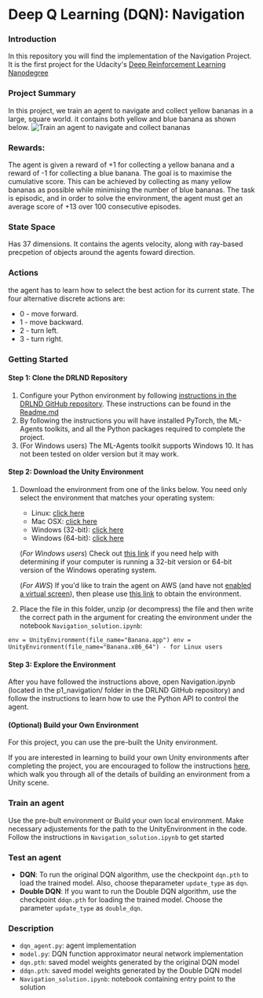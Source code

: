 # Deep Q Learning (DQN): Navigation

### Introduction

In this repository you will find the implementation of the Navigation Project. It is the first project for the Udacity's [Deep Reinforcement Learning Nanodegree](https://www.udacity.com/course/deep-reinforcement-learning-nanodegree--nd893)

### Project Summary 

In this project, we train an agent to navigate and collect yellow bananas in a large, square world. it contains both yellow and blue banana as shown below.
![Train an agent to navigate and collect bananas](images/banana.gif)


### Rewards:
The agent is given a reward of +1 for collecting a yellow banana and a reward of -1 for collecting a blue banana.  The goal is to maximise the cumulative score. This can be achieved by collecting as many yellow bananas as possible while minimising the number of blue bananas. The task is episodic, and in order to solve the environment, the agent must get an average score of +13 over 100 consecutive episodes.

### State Space 
Has 37 dimensions. It contains the agents velocity, along with ray-based precpetion of objects around the agents foward direction.

### Actions 
the agent has to learn how to select the best action for its current state. The four alternative discrete actions are:

- 0 - move forward.
- 1 - move backward.
- 2 - turn left.
- 3 - turn right.



### Getting Started

#### Step 1: Clone the DRLND Repository
1. Configure your Python environment by following [instructions in the DRLND GitHub repository](https://github.com/udacity/deep-reinforcement-learning#dependencies). These instructions can be found in the [Readme.md](https://github.com/Unity-Technologies/ml-agents/blob/master/docs/Readme.md)
1. By following the instructions you will have installed PyTorch, the ML-Agents toolkits, and all the Python packages required to complete the project.
1. (For Windows users) The ML-Agents toolkit supports Windows 10. It has not been tested on older version but it may work.

#### Step 2: Download the Unity Environment 
1. Download the environment from one of the links below.  You need only select the environment that matches your operating system:
    - Linux: [click here](https://s3-us-west-1.amazonaws.com/udacity-drlnd/P1/Banana/Banana_Linux.zip)
    - Mac OSX: [click here](https://s3-us-west-1.amazonaws.com/udacity-drlnd/P1/Banana/Banana.app.zip)
    - Windows (32-bit): [click here](https://s3-us-west-1.amazonaws.com/udacity-drlnd/P1/Banana/Banana_Windows_x86.zip)
    - Windows (64-bit): [click here](https://s3-us-west-1.amazonaws.com/udacity-drlnd/P1/Banana/Banana_Windows_x86_64.zip)
    
    (_For Windows users_) Check out [this link](https://support.microsoft.com/en-us/help/827218/how-to-determine-whether-a-computer-is-running-a-32-bit-version-or-64) if you need help with determining if your computer is running a 32-bit version or 64-bit version of the Windows operating system.

    (_For AWS_) If you'd like to train the agent on AWS (and have not [enabled a virtual screen](https://github.com/Unity-Technologies/ml-agents/blob/master/docs/Training-on-Amazon-Web-Service.md)), then please use [this link](https://s3-us-west-1.amazonaws.com/udacity-drlnd/P1/Banana/Banana_Linux_NoVis.zip) to obtain the environment.

2. Place the file in this folder, unzip (or decompress) the file and then write the correct path in the argument for creating the environment under the notebook `Navigation_solution.ipynb`:

``env = UnityEnvironment(file_name="Banana.app")
  env = UnityEnvironment(file_name="Banana.x86_64") - for Linux users
``
#### Step 3: Explore the Environment
After you have followed the instructions above, open Navigation.ipynb (located in the p1_navigation/ folder in the DRLND GitHub repository) and follow the instructions to learn how to use the Python API to control the agent.
    
#### (Optional) Build your Own Environment
For this project, you can use the pre-built the Unity environment.

If you are interested in learning to build your own Unity environments after completing the project, you are encouraged to follow the instructions [here](https://github.com/Unity-Technologies/ml-agents/blob/master/docs/Getting-Started-with-Balance-Ball.md), which walk you through all of the details of building an environment from a Unity scene.

### Train an agent
Use the pre-bult environment or Build your own local environment.
Make necessary adjustements for the path to the UnityEnvironment in the code.
Follow the instructions in `Navigation_solution.ipynb` to get started 

### Test an agent
- **DQN**: To run the original DQN algorithm, use the checkpoint `dqn.pth` to load the trained model. Also, choose theparameter `update_type` as `dqn`.
- **Double DQN**: If you want to run the Double DQN algorithm, use the checkpoint `ddqn.pth` for loading the trained model. Choose the parameter `update_type` as `double_dqn`.

### Description

- `dqn_agent.py`: agent implementation 
- `model.py`: DQN function approximator neural network implementation
- `dqn.pth`: saved model weights generated by the original DQN model
- `ddqn.pth`: saved model weights generated by the Double DQN model
- `Navigation_solution.ipynb`: notebook containing entry point to the solution





